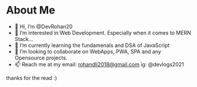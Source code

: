 # About Me

- 👋 Hi, I’m @DevRohan20
- 👀 I’m interested in Web Development. Especially when it comes to MERN Stack...
- 🌱 I’m currently learning the fundamenals and DSA of JavaScript
- 💞️ I’m looking to collaborate on WebApps, PWA, SPA and any Opensource projects.
- 📫 Reach me at my email: rohandli2018@gmail.com
                        ig: @devlogs2021

thanks for the read :)